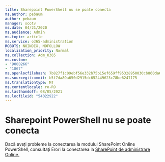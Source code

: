 ```yaml
---
title: Sharepoint PowerShell nu se poate conecta
ms.author: pebaum
author: pebaum
manager: scotv
ms.date: 04/21/2020
ms.audience: Admin
ms.topic: article
ms.service: o365-administration
ROBOTS: NOINDEX, NOFOLLOW
localization_priority: Normal
ms.collection: Adm_O365
ms.custom:
- "9000266"
- "1867"
ms.openlocfilehash: 7b827f1c09ebf56e332b75b15ef659ff95328950030cb860da652555efe45f28
ms.sourcegitcommit: b5f7da89a650d2915dc652449623c78be6247175
ms.translationtype: MT
ms.contentlocale: ro-RO
ms.lasthandoff: 08/05/2021
ms.locfileid: "54022922"
---
```

# <a name="sharepoint-powershell-unable-to-connect"></a>Sharepoint PowerShell nu se poate conecta

Dacă aveți probleme la conectarea la modulul SharePoint Online PowerShell, consultați Erori la conectarea la [SharePoint de administrare Online.](/sharepoint/troubleshoot/administration/errors-connecting-to-management-shell)